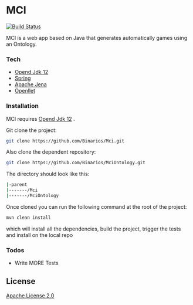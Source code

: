 # MCI

[![Build Status](https://travis-ci.com/Binarios/Mci.svg?branch=master)](https://travis-ci.com/Binarios/Mci)

MCI is a web app based on Java that generates automatically games using an Ontology.

### Tech
* [Opend Jdk 12]
* [Spring]
* [Apache Jena]
* [Openllet]

### Installation
MCI requires [Opend Jdk 12] .

Git clone the project:
```sh
git clone https://github.com/Binarios/Mci.git
```
Also clone the dependent repository:
```sh
git clone https://github.com/Binarios/MciOntology.git
```
The directory should look like this:
```bash
|-parent
|-------/Mci
|-------/MciOntology
```

Once cloned you can run the following command at the root of the project:

```sh
mvn clean install
```

which will install all the dependencies, build the project, trigger the tests and install on the local repo

### Todos

 - Write MORE Tests

License
----

[Apache License 2.0]

[//]: # (These are reference links used in the body of this note and get stripped out when the markdown processor does its job. There is no need to format nicely because it shouldn't be seen. Thanks SO - http://stackoverflow.com/questions/4823468/store-comments-in-markdown-syntax)

   [Opend Jdk 12]: <https://openjdk.java.net/projects/jdk/12/>
   [Spring]: <https://spring.io/projects/spring-framework>
   [Apache Jena]: <https://jena.apache.org/index.html>
   [Openllet]: <https://github.com/Galigator/openllet>
   [Apache License 2.0]: <https://github.com/Binarios/Mci/blob/master/LICENSE>
